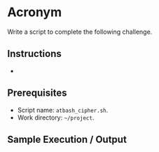 # Acronym

Write a script to complete the following challenge.

## Instructions

- 

## Prerequisites

- Script name: `atbash_cipher.sh`.
- Work directory: `~/project`.

## Sample Execution / Output
